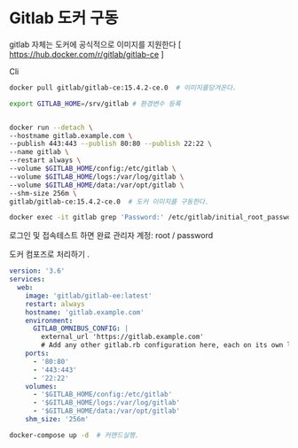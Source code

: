 # Gitlab 도커 구동

gitlab 자체는 도커에 공식적으로 이미지를 지원한다
[ https://hub.docker.com/r/gitlab/gitlab-ce ]

Cli 

```bash
docker pull gitlab/gitlab-ce:15.4.2-ce.0  # 이미지를당겨온다.

export GITLAB_HOME=/srv/gitlab # 환경변수 등록


docker run --detach \
--hostname gitlab.example.com \
--publish 443:443 --publish 80:80 --publish 22:22 \
--name gitlab \
--restart always \
--volume $GITLAB_HOME/config:/etc/gitlab \
--volume $GITLAB_HOME/logs:/var/log/gitlab \
--volume $GITLAB_HOME/data:/var/opt/gitlab \
--shm-size 256m \
gitlab/gitlab-ce:15.4.2-ce.0  # 도커 이미지를 구동한다.
```

```bash
docker exec -it gitlab grep 'Password:' /etc/gitlab/initial_root_password # 깃랩 도커 패스워드를 출력한다.
```

로그인 및 접속테스트 하면 완료 관리자 계정: root / password

도커 컴포즈로 처리하기 .

```yml
version: '3.6'
services:
  web:
    image: 'gitlab/gitlab-ee:latest'
    restart: always
    hostname: 'gitlab.example.com'
    environment:
      GITLAB_OMNIBUS_CONFIG: |
        external_url 'https://gitlab.example.com'
        # Add any other gitlab.rb configuration here, each on its own line
    ports:
      - '80:80'
      - '443:443'
      - '22:22'
    volumes:
      - '$GITLAB_HOME/config:/etc/gitlab'
      - '$GITLAB_HOME/logs:/var/log/gitlab'
      - '$GITLAB_HOME/data:/var/opt/gitlab'
    shm_size: '256m'
```

```sh
docker-compose up -d  # 커맨드실행.
```